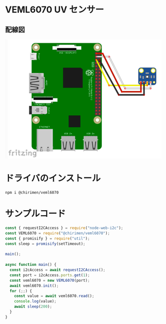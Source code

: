 # VEML6070 UV センサー

## 配線図

![配線図](./schematic.png "schematic")

# ドライバのインストール

```
npm i @chirimen/veml6070
```

# サンプルコード

```javascript
const { requestI2CAccess } = require("node-web-i2c");
const VEML6070 = require("@chirimen/veml6070");
const { promisify } = require("util");
const sleep = promisify(setTimeout);

main();

async function main() {
  const i2cAccess = await requestI2CAccess();
  const port = i2cAccess.ports.get(1);
  const veml6070 = new VEML6070(port);
  await veml6070.init();
  for (;;) {
    const value = await veml6070.read();
    console.log(value);
    await sleep(200);
  }
}
```


